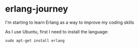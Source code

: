 # erlang-journey

I'm starting to learn Erlang as a way to improve my coding skills

As I use Ubuntu, first I need to install the language:

`sudo apt-get install erlang`
